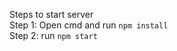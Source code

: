 Steps to start server </br>
Step 1: Open cmd and run ```npm install``` </br>
Step 2: run ```npm start```

